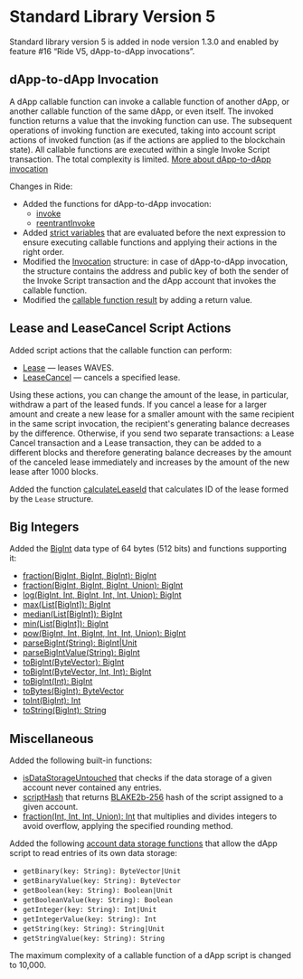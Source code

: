 # Standard Library Version 5

Standard library version 5 is added in node version 1.3.0 and enabled by feature #16 “Ride V5, dApp-to-dApp invocations”.

## dApp-to-dApp Invocation

A dApp callable function can invoke a callable function of another dApp, or another callable function of the same dApp, or even itself. The invoked function returns a value that the invoking function can use. The subsequent operations of invoking function are executed, taking into account script actions of invoked function (as if the actions are applied to the blockchain state). All callable functions are executed within a single Invoke Script transaction. The total complexity is limited. [More about dApp-to-dApp invocation](/en/ride/advanced/dapp-to-dapp)

Changes in Ride:

* Added the functions for dApp-to-dApp invocation:
   * [invoke](/en/ride/functions/built-in-functions/dapp-to-dapp#invoke)
   * [reentrantInvoke](/en/ride/functions/built-in-functions/dapp-to-dapp#reentrantinvoke)
* Added [strict variables](/en/ride/variables/) that are evaluated before the next expression to ensure executing callable functions and applying their actions in the right order.
* Modified the [Invocation](/en/ride/structures/common-structures/invocation) structure: in case of dApp-to-dApp invocation, the structure contains the address and public key of both the sender of the Invoke Script transaction and the dApp account that invokes the callable function.
* Modified the [callable function result](/en/ride/functions/callable-function#invocation-result) by adding a return value.

## Lease and LeaseCancel Script Actions

Added script actions that the callable function can perform:
* [Lease](/en/ride/structures/script-actions/lease) — leases WAVES.
* [LeaseCancel](/en/ride/structures/script-actions/lease-cancel) — cancels a specified lease.

Using these actions, you can change the amount of the lease, in particular, withdraw a part of the leased funds. If you cancel a lease for a larger amount and create a new lease for a smaller amount with the same recipient in the same script invocation, the recipient's generating balance decreases by the difference. Otherwise, if you send two separate transactions: a Lease Cancel transaction and a Lease transaction, they can be added to a different blocks and therefore generating balance decreases by the amount of the canceled lease immediately and increases by the amount of the new lease after 1000 blocks.

Added the function [calculateLeaseId](/en/ride/functions/built-in-functions/blockchain-functions#calculateleaseid) that calculates ID of the lease formed by the `Lease` structure.

## Big Integers

Added the [BigInt](/en/ride/data-types/bigint) data type of 64 bytes (512 bits) and functions supporting it:

* [fraction(BigInt, BigInt, BigInt): BigInt](/en/ride/functions/built-in-functions/math-functions#fractionbigint)
* [fraction(BigInt, BigInt, BigInt, Union): BigInt](/en/ride/functions/built-in-functions/math-functions#fractionbigintround)
* [log(BigInt, Int, BigInt, Int, Int, Union): BigInt](/en/ride/functions/built-in-functions/math-functions#logbigint)
* [max(List[BigInt]): BigInt](/en/ride/functions/built-in-functions/list-functions#max-list-bigint)
* [median(List[BigInt]): BigInt](/en/ride/functions/built-in-functions/math-functions#medianbigint)
* [min(List[BigInt]): BigInt](/en/ride/functions/built-in-functions/list-functions#min-list-bigint)
* [pow(BigInt, Int, BigInt, Int, Int, Union): BigInt](/en/ride/functions/built-in-functions/math-functions#powbigint)
* [parseBigInt(String): BigInt|Unit](/en/ride/functions/built-in-functions/converting-functions#parse-bigint)
* [parseBigIntValue(String): BigInt](/en/ride/functions/built-in-functions/converting-functions#parse-bigintvalue)
* [toBigInt(ByteVector): BigInt](/en/ride/functions/built-in-functions/converting-functions#to-bigint-bytevector)
* [toBigInt(ByteVector, Int, Int): BigInt](/en/ride/functions/built-in-functions/converting-functions#to-bigint-bytevector-int-int)
* [toBigInt(Int): BigInt](/en/ride/functions/built-in-functions/converting-functions#to-bigint-int)
* [toBytes(BigInt): ByteVector](/en/ride/functions/built-in-functions/converting-functions#to-bytes-bigint)
* [toInt(BigInt): Int](/en/ride/functions/built-in-functions/converting-functions#to-int-bigint)
* [toString(BigInt): String](/en/ride/functions/built-in-functions/converting-functions#to-string-bigint)

## Miscellaneous

Added the following built-in functions:

* [isDataStorageUntouched](/en/ride/functions/built-in-functions/account-data-storage-functions#isdatastorageuntouched) that checks if the data storage of a given account never contained any entries.
* [scriptHash](/en/ride/functions/built-in-functions/blockchain-functions#scripthash) that returns [BLAKE2b-256](https://en.wikipedia.org/wiki/BLAKE_%28hash_function%29) hash of the script assigned to a given account.
* [fraction(Int, Int, Int, Union): Int](/en/ride/functions/built-in-functions/math-functions#fractionintround) that multiplies and divides integers to avoid overflow, applying the specified rounding method.

Added the following [account data storage functions](/en/ride/functions/built-in-functions/account-data-storage-functions) that allow the dApp script to read entries of its own data storage:
* `getBinary(key: String): ByteVector|Unit`
* `getBinaryValue(key: String): ByteVector`
* `getBoolean(key: String): Boolean|Unit`
* `getBooleanValue(key: String): Boolean`
* `getInteger(key: String): Int|Unit`
* `getIntegerValue(key: String): Int`
* `getString(key: String): String|Unit`
* `getStringValue(key: String): String`

The maximum complexity of a callable function of a dApp script is changed to 10,000.
